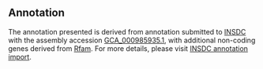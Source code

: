 

Annotation
----------

The annotation presented is derived from annotation submitted to
[INSDC](http://www.insdc.org) with the assembly accession
[GCA\_000985935.1](http://www.ebi.ac.uk/ena/data/view/GCA_000985935.1),
with additional non-coding genes derived from
[Rfam](http://rfam.xfam.org/). For more details, please visit [INSDC
annotation
import](http://ensemblgenomes.org/info/data/insdc_annotation).
